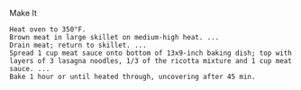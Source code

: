 Make It

    Heat oven to 350°F.
    Brown meat in large skillet on medium-high heat. ...
    Drain meat; return to skillet. ...
    Spread 1 cup meat sauce onto bottom of 13x9-inch baking dish; top with layers of 3 lasagna noodles, 1/3 of the ricotta mixture and 1 cup meat sauce. ...
    Bake 1 hour or until heated through, uncovering after 45 min.
